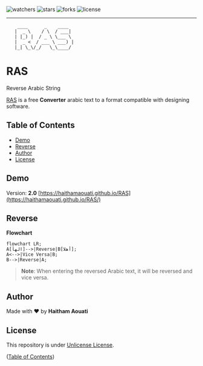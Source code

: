 ![watchers](https://custom-icon-badges.demolab.com/github/watchers/haithamaouati/RAS?logo=eye)
![stars](https://custom-icon-badges.demolab.com/github/stars/haithamaouati/RAS?logo=star)
![forks](https://custom-icon-badges.demolab.com/github/forks/haithamaouati/RAS?logo=repo-forked)
![license](https://custom-icon-badges.demolab.com/github/license/haithamaouati/RAS?logo=law)
___
```
    ____      _    ____  
   |  _ \    / \  / ___| 
   | |_) |  / _ \ \___ \ 
   |  _ <  / ___ \ ___) |
   |_| \_\/_/   \_\____/ 
```

# RAS
Reverse Arabic String

[RAS](https://haithamaouati.github.io/RAS) is a free **Converter** arabic text to a format compatible with designing software.

## Table of Contents
- [Demo](#demo)
- [Reverse](#reverse)
- [Author](#author)
- [License](#license)

## Demo
Version: **2.0**
[https://haithamaouati.github.io/RAS](https://haithamaouati.github.io/RAS/)

## Reverse

**Flowchart**

```mermaid
flowchart LR;
A[الهأ]-->|Reverse|B[أهلا];
A<-->|Vice Versa|B;
B-->|Reverse|A;
```

>**Note**:
> When entering the reversed Arabic text, it will be reversed and vice versa.

## Author
Made with :heart: by **Haitham Aouati**

## License
This repository is under [Unlicense License](https://github.com/haithamaouati/ar2en/blob/main/LICENSE).

([Table of Contents](#table-of-contents))
